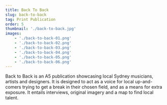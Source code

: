 ```yaml
---
title: Back To Back
slug: back-to-back
tag: Print Publication
order: 5
thumbnail: './back-to-back.jpg'
images:
    - './back-to-back-01.png'
    - './back-to-back-02.png'
    - './back-to-back-03.png'
    - './back-to-back-04.png'
    - './back-to-back-05.png'
    - './back-to-back-06.png'
---
```


Back to Back is an A5 publication showcasing local Sydney musicians, artists and designers. It is designed to act as a voice for local up-and-comers trying to get a break in their chosen field, and as a means for extra exposure. It entails interviews, original imagery and a map to find local talent.
